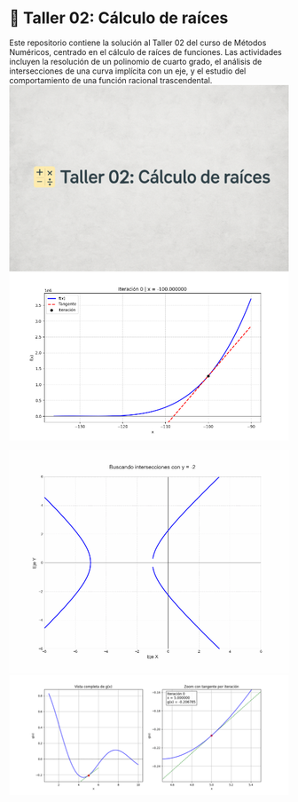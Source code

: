 # 🧮 Taller 02: Cálculo de raíces

Este repositorio contiene la solución al Taller 02 del curso de Métodos Numéricos, centrado en el cálculo de raíces de funciones. Las actividades incluyen la resolución de un polinomio de cuarto grado, el análisis de intersecciones de una curva implícita con un eje, y el estudio del comportamiento de una función racional trascendental.
![🧮 Taller 02: Cálculo de raíces](bannertaller2.png)
![Newton](newton_method.gif)

![Newton](intersecciones_animacion.gif)
![Newton](Ejercicio%203.gif)

